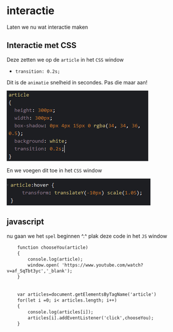 # interactie

Laten we nu wat interactie maken

## Interactie met CSS

Deze zetten we op de `article` in het `CSS` window
- `transition: 0.2s;`

Dit is de `animatie` snelheid in secondes. Pas die maar aan!

![transition2.PNG](img/transition2.PNG)

En we voegen dit toe in het `CSS` window

![transition.PNG](img/transition.PNG)


## javascript

nu gaan we het `spel` beginnen ^.^
plak deze code in het `JS` window
```
    function chooseYou(article)
    {
        console.log(article);
        window.open( 'https://www.youtube.com/watch?v=af_SqTbt3yc','_blank');
    }


    var articles=document.getElementsByTagName('article')
    for(let i =0; i< articles.length; i++)
    {
        console.log(articles[i]);
        articles[i].addEventListener('click',chooseYou);
    }
```
